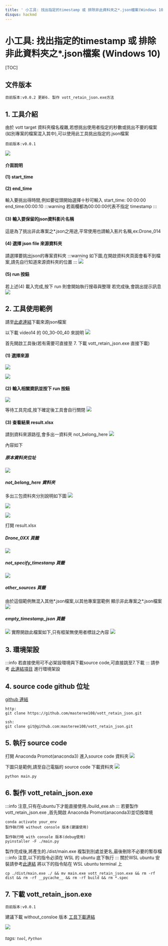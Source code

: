 ```yaml
---
title: ' 小工具: 找出指定的timestamp 或 排除非此資料夾之*.json檔案(Windows 10)'
disqus: hackmd
---
```


小工具: 找出指定的timestamp 或 排除非此資料夾之*.json檔案 (Windows 10)
===

[TOC]
## 文件版本
```gherkin=
目前版本:v0.0.2 更新6. 製作 vott_retain_json.exe方法
```
## 1. 工具介紹
由於 vott target 資料夾檔名複雜,若想挑出使用者指定的秒數或挑出不要的檔案(如別專案的檔案混入其中),可以使用此工具挑出指定的.json檔案
```gherkin=
目前版本:v0.0.1
```
![](https://i.imgur.com/g592TOo.png)

#### 介面說明

#### (1) start_time 
#### (2) end_time
輸入要挑出得時間,例如要從頭開始選擇十秒可輸入 
start_time: 00:00:00
end_time:00:00:10
:::warning
若兩欄都為00:00:00代表不指定 timestamp
:::
#### (3) 輸入要保留的json資料影片名稱
這是為了挑出非此專案之*.json之用途,平常使用也請輸入影片名稱,ex:Drone_014

#### (4) 選擇 json file 來源資料夾
請選擇要挑出json的專案資料夾
:::warning
如下圖,在開啟資料夾頁面會看不到檔案,請先自行知道來源資料夾的位置
:::
![](https://i.imgur.com/ztt5ppe.png)

#### (5) run 按鈕

若上述(4) 載入完成,按下 run 則會開始執行搜尋與整理
若完成後,會跳出提示訊息
![](https://i.imgur.com/wQ9PXVd.png)

## 2. 工具使用範例
請至[此處連結](https://onedrive.live.com/?authkey=%21AGKlMJQzAd8UL08&id=25CF837976B5942F%21323384&cid=25CF837976B5942F)下載來源json檔案

以下載 video14 的 00_30-00_40 來說明
![](https://i.imgur.com/AS8cG49.png)

首先開啟工具後(若有需要可直接至 7. 下載 vott_retain_json.exe 直接下載)

#### (1) 選擇來源
![](https://i.imgur.com/SJlE8tZ.png)

![](https://i.imgur.com/WLN9H34.png)

#### (2) 輸入相關資訊並按下 run 按鈕
![](https://i.imgur.com/fazgKhr.png)

等待工具完成,按下確定後工具會自行關閉
![](https://i.imgur.com/pJceHpx.png)

#### (3) 查看結果 result.xlsx
請到資料來源路徑,會多出一資料夾 not_belong_here
![](https://i.imgur.com/cSyEqRH.png)

內容如下
##### 原本資料夾位址
![](https://i.imgur.com/9h5l8zT.png)

##### not_belong_here 資料夾
多出三包資料夾分別說明如下圖
![](https://i.imgur.com/SN9gcbh.png)

![](https://i.imgur.com/V1RF5oU.png)

![](https://i.imgur.com/EsBCy6M.png)

打開 result.xlsx
##### Drone_0XX 頁籤
![](https://i.imgur.com/9qEOHfT.png)

##### not_specify_timestamp 頁籤
![](https://i.imgur.com/Sx7QDJB.png)

##### other_sources 頁籤
由於這個範例無混入其他*.json檔案,以其他專案當範例
顯示非此專案之*.json檔案
![](https://i.imgur.com/FxuLHPA.png)

##### empty_timestamp_json 頁籤
![](https://i.imgur.com/j4HN7of.png)
實際開啟此檔案如下,只有框架無使用者標註之內容
![](https://i.imgur.com/oN45Dd8.png)


## 3. 環境架設
:::info
若直接使用可不必架設環境與下載source code,可直接跳至7.下載
:::
請參考 [此連結項目](https://hackmd.io/@NTUTVOTT/SJ4I5lhF_) 進行環境架設

## 4. source code github 位址
[github 連結](https://github.com/masteree108/vott_retain_json)

```gherkin=
http:
git clone https://github.com/masteree108/vott_retain_json.git 

ssh:
git clone git@github.com:masteree108/vott_retain_json.git
```
## 5. 執行 source code
打開 Anaconda Promot(anaconda3) 進入source code 資料夾
![](https://i.imgur.com/7ZMnbiB.png)

下圖只是範例,請至自己電腦的 source code 下載資料夾
![](https://i.imgur.com/g7CKg9z.png)
```gherkin=
python main.py
```

## 6. 製作 vott_retain_json.exe
:::info
注意,只有在ubuntu下才能直接使用./build_exe.sh
:::
若要製作 vott_retain_json.exe ,首先開啟 Anaconda Promot(anaconda3)並切換環境
```gherkin=
conda activate your_env
製作執行時 without console 版本(建議使用)

製作執行時 with console 版本(debug使用)
pyinstaller -F ./main.py
```

製作完成後,將產生的./dist/main.exe 複製到別處並更名,最後刪除不必要的暫存檔
:::info
注意,以下的指令必須在 WSL 的 ubuntu 底下執行
:::
關於WSL ubuntu 安裝請參考[此連結](https://hackmd.io/@NTUTVOTT/BkRrY457d)
將以下的指令貼在 WSL ubuntu terminal 上
```gherkin=
cp ./dist/main.exe ./ && mv main.exe vott_retain_json.exe && rm -rf dist && rm -rf __pycache__ && rm -rf build && rm *.spec
```
## 7. 下載 vott_retain_json.exe
```gherkin=
目前版本:v0.0.1
```
建議下載 without_consloe 版本
[工具下載連結](https://drive.google.com/drive/folders/1hmr2rqgRdhf_pYwlFRU22UXyAps83Gkw?usp=sharing)

![](https://i.imgur.com/O9WSJAJ.png)

###### tags: `tool`, `Python`